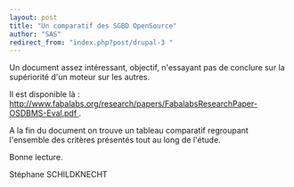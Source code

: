 ```yaml
---
layout: post
title: "Un comparatif des SGBD OpenSource"
author: "SAS"
redirect_from: "index.php?post/drupal-3 "
---
```





<!--more-->


<p>Un document assez intéressant, objectif, n'essayant pas de conclure sur la supériorité d'un moteur sur les autres.</p>

<p>Il est disponible là&nbsp;: <a href="http://www.fabalabs.org/research/papers/FabalabsResearchPaper-OSDBMS-Eval.pdf" target="_blank"> http://www.fabalabs.org/research/papers/FabalabsResearchPaper-OSDBMS-Eval.pdf </a>.</p>

<p>A la fin du document on trouve un tableau comparatif regroupant l'ensemble des critères présentés tout au long de l'étude.</p>

<p>

Bonne lecture.</p>

<p>Stéphane SCHILDKNECHT</p>